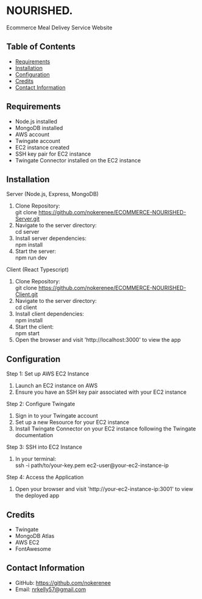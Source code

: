 # NOURISHED.

Ecommerce Meal Delivey Service Website

## Table of Contents
- [Requirements](#requirements)
- [Installation](#installation)
- [Configuration](#configuration)
- [Credits](#credits)
- [Contact Information](#contact-information)

## Requirements

- Node.js installed
- MongoDB installed
- AWS account
- Twingate account
- EC2 instance created
- SSH key pair for EC2 instance
- Twingate Connector installed on the EC2 instance

## Installation

Server (Node.js, Express, MongoDB)

1. Clone Repository: <br/>
   git clone https://github.com/nokerenee/ECOMMERCE-NOURISHED-Server.git
3. Navigate to the server directory: <br/>
   cd server
4. Install server dependencies: <br/>
   npm install
5. Start the server: <br/>
   npm run dev

Client (React Typescript)

1. Clone Repository: <br/>
   git clone https://github.com/nokerenee/ECOMMERCE-NOURISHED-Client.git
2. Navigate to the server directory: <br/>
   cd client
3. Install client dependencies: <br/>
   npm install
4. Start the client: <br/>
   npm start
5. Open the browser and visit 'http://localhost:3000' to view the app
   
## Configuration

Step 1: Set up AWS EC2 Instance
1. Launch an EC2 instance on AWS
2. Ensure you have an SSH key pair associated with your EC2 instance

Step 2: Configure Twingate
1. Sign in to your Twingate account
2. Set up a new Resource for your EC2 instance
3. Install Twingate Connector on your EC2 instance following the Twingate documentation

Step 3: SSH into EC2 Instance
1. In your terminal: <br/>
   ssh -i path/to/your-key.pem ec2-user@your-ec2-instance-ip

Step 4: Access the Application
1. Open your browser and visit 'http://your-ec2-instance-ip:3001' to view the deployed app

## Credits

- Twingate
- MongoDB Atlas
- AWS EC2
- FontAwesome

## Contact Information

- GitHub: https://github.com/nokerenee
- Email: nrkelly57@gmail.com

